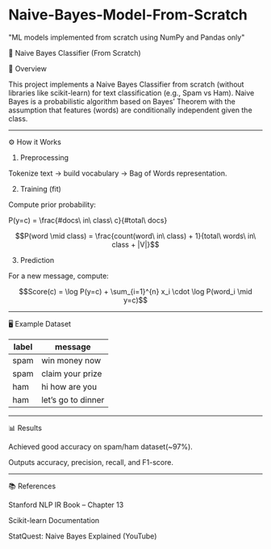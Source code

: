 # Naive-Bayes-Model-From-Scratch
"ML models implemented from scratch using NumPy and Pandas only"

📩 Naive Bayes Classifier (From Scratch)

📌 Overview

This project implements a Naive Bayes Classifier from scratch (without libraries like scikit-learn) for text classification (e.g., Spam vs Ham).
Naive Bayes is a probabilistic algorithm based on Bayes’ Theorem with the assumption that features (words) are conditionally independent given the class.


---

⚙️ How it Works

1. Preprocessing

Tokenize text → build vocabulary → Bag of Words representation.



2. Training (fit)

Compute prior probability:




P(y=c) = \frac{\#docs\ in\ class\ c}{\#total\ docs}

$$P(word \mid class) = \frac{count(word\ in\ class) + 1}{total\ words\ in\ class + |V|}$$

3. Prediction

For a new message, compute:




$$Score(c) = \log P(y=c) + \sum_{i=1}^{n} x_i \cdot \log P(word_i \mid y=c)$$


---

🖥️ Example Dataset

label   | message
--------|-------------------
spam    | win money now
spam    | claim your prize
ham     | hi how are you
ham     | let’s go to dinner


---

📊 Results

Achieved good accuracy on spam/ham dataset(~97%).

Outputs accuracy, precision, recall, and F1-score.



---

📚 References

Stanford NLP IR Book – Chapter 13

Scikit-learn Documentation

StatQuest: Naive Bayes Explained (YouTube)
